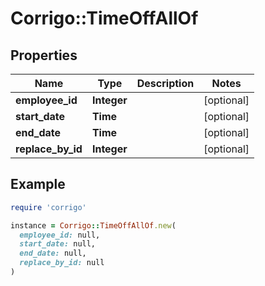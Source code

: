 # Corrigo::TimeOffAllOf

## Properties

| Name | Type | Description | Notes |
| ---- | ---- | ----------- | ----- |
| **employee_id** | **Integer** |  | [optional] |
| **start_date** | **Time** |  | [optional] |
| **end_date** | **Time** |  | [optional] |
| **replace_by_id** | **Integer** |  | [optional] |

## Example

```ruby
require 'corrigo'

instance = Corrigo::TimeOffAllOf.new(
  employee_id: null,
  start_date: null,
  end_date: null,
  replace_by_id: null
)
```

